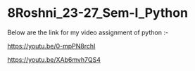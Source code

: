 # 8Roshni_23-27_Sem-I_Python

Below are the link for my video assignment of python :-

https://youtu.be/0-mpPN8rchI

https://youtu.be/XAb6mvh7QS4
